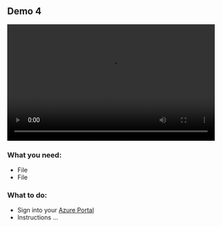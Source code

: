 ## Demo 4

<video width="480" height="270" controls>
  <source src="https://globaleventcdn.blob.core.windows.net/assets/aiml/aiml10/videos/Demo4.mp4" type="video/mp4">
Your browser does not support the video tag.
</video>

### What you need:
- File
- File

### What to do:

* Sign into your [Azure Portal](https://azure.microsoft.com/en-gb/?WT.mc_id=msignitethetour2019-github-aiml10) 
* Instructions ...
